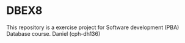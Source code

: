 # DBEX8
This repository is a exercise project for Software development (PBA) Database course. Daniel (cph-dh136)
